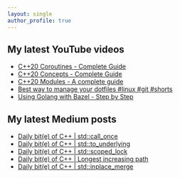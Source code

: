 ```yaml
---
layout: single
author_profile: true
---
```


## My latest YouTube videos

<!--START_SECTION:youtube-->
* [C++20 Coroutines - Complete Guide](https://www.youtube.com/watch?v=w-dmOHhBX9o)
* [C++20 Concepts  - Complete Guide](https://www.youtube.com/watch?v=1So7onMFxJM)
* [C++20 Modules - A complete guide](https://www.youtube.com/watch?v=WRCwciJ5MTE)
* [Best way to manage your dotfiles #linux #git #shorts](https://www.youtube.com/watch?v=LHrB4TcU1JM)
* [Using Golang with Bazel - Step by Step](https://www.youtube.com/watch?v=mXLrk0ipwz4)
<!--END_SECTION:youtube-->

## My latest Medium posts

<!--START_SECTION:medium-->
* [Daily bit(e) of C++ | std::call_once](https://medium.com/@simontoth/daily-bit-e-of-c-std-call-once-e03f337dd1a2?source=rss-1e1de1006a93------2)
* [Daily bit(e) of C++ | std::to_underlying](https://medium.com/@simontoth/daily-bit-e-of-c-std-to-underlying-a0ee81dbf2af?source=rss-1e1de1006a93------2)
* [Daily bit(e) of C++ | std::scoped_lock](https://medium.com/@simontoth/daily-bit-e-of-c-std-scoped-lock-9cab4142f9d4?source=rss-1e1de1006a93------2)
* [Daily bit(e) of C++ | Longest increasing path](https://medium.com/@simontoth/daily-bit-e-of-c-longest-increasing-path-6fdd97e7abc3?source=rss-1e1de1006a93------2)
* [Daily bit(e) of C++ | std::inplace_merge](https://medium.com/@simontoth/daily-bit-e-of-c-std-inplace-merge-af08d42695ad?source=rss-1e1de1006a93------2)
<!--END_SECTION:medium-->